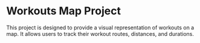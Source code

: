 # Workouts Map Project

This project is designed to provide a visual representation of workouts on a map. It allows users to track their workout routes, distances, and durations.
